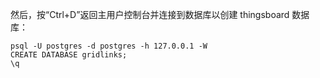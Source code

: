 然后，按“Ctrl+D”返回主用户控制台并连接到数据库以创建 thingsboard 数据库：

```text
psql -U postgres -d postgres -h 127.0.0.1 -W
CREATE DATABASE gridlinks;
\q
```